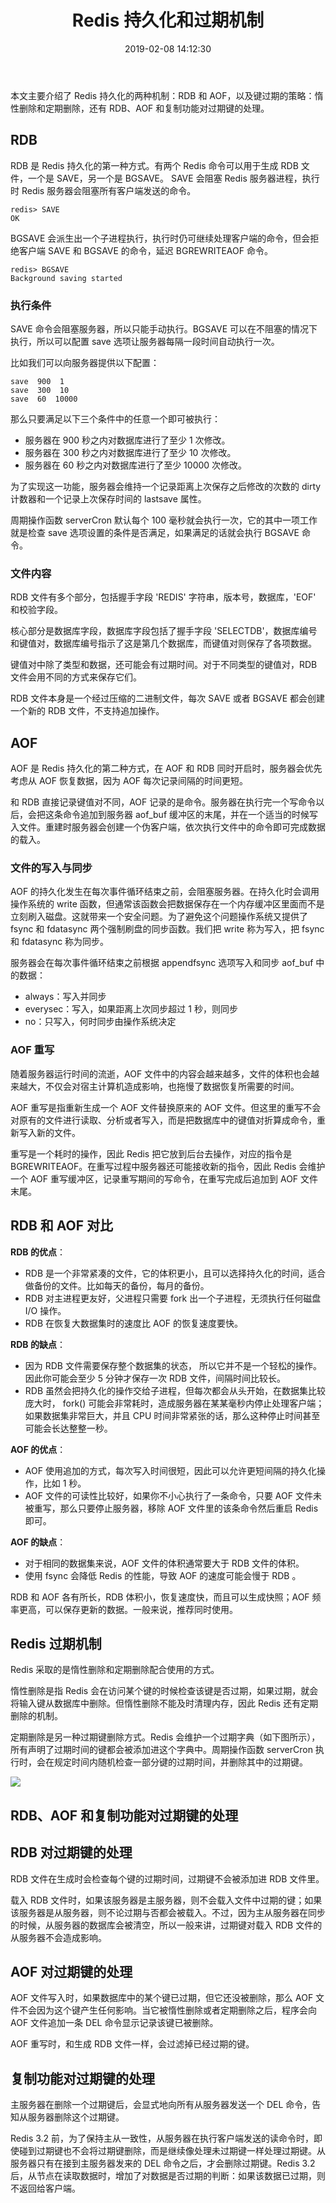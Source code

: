 ﻿---
title: Redis 持久化和过期机制
tags: Redis
toc: true
date: 2019-02-08 14:12:30
---
<!--more-->
本文主要介绍了 Redis 持久化的两种机制：RDB 和 AOF，以及键过期的策略：惰性删除和定期删除，还有 RDB、AOF 和复制功能对过期键的处理。

## RDB
RDB 是 Redis 持久化的第一种方式。有两个 Redis 命令可以用于生成 RDB 文件，一个是 SAVE，另一个是 BGSAVE。
SAVE 会阻塞 Redis 服务器进程，执行时 Redis 服务器会阻塞所有客户端发送的命令。
```
redis> SAVE
OK
```
BGSAVE 会派生出一个子进程执行，执行时仍可继续处理客户端的命令，但会拒绝客户端 SAVE 和 BGSAVE 的命令，延迟 BGREWRITEAOF 命令。
```
redis> BGSAVE
Background saving started
```
### 执行条件
SAVE 命令会阻塞服务器，所以只能手动执行。BGSAVE 可以在不阻塞的情况下执行，所以可以配置 save 选项让服务器每隔一段时间自动执行一次。

比如我们可以向服务器提供以下配置：
```
save  900  1
save  300  10
save  60  10000
```
那么只要满足以下三个条件中的任意一个即可被执行：
- 服务器在 900 秒之内对数据库进行了至少 1 次修改。
- 服务器在 300 秒之内对数据库进行了至少 10 次修改。
- 服务器在 60 秒之内对数据库进行了至少 10000 次修改。

为了实现这一功能，服务器会维持一个记录距离上次保存之后修改的次数的 dirty 计数器和一个记录上次保存时间的 lastsave 属性。

周期操作函数 serverCron 默认每个 100 毫秒就会执行一次，它的其中一项工作就是检查 save 选项设置的条件是否满足，如果满足的话就会执行 BGSAVE 命令。

### 文件内容

RDB 文件有多个部分，包括握手字段 'REDIS' 字符串，版本号，数据库，'EOF' 和校验字段。

核心部分是数据库字段，数据库字段包括了握手字段 'SELECTDB'，数据库编号和键值对，数据库编号指示了这是第几个数据库，而键值对则保存了各项数据。

键值对中除了类型和数据，还可能会有过期时间。对于不同类型的键值对，RDB 文件会用不同的方式来保存它们。

RDB 文件本身是一个经过压缩的二进制文件，每次 SAVE 或者 BGSAVE 都会创建一个新的 RDB 文件，不支持追加操作。

## AOF

AOF 是 Redis 持久化的第二种方式，在 AOF 和 RDB 同时开启时，服务器会优先考虑从 AOF 恢复数据，因为 AOF 每次记录间隔的时间更短。

和 RDB 直接记录键值对不同，AOF 记录的是命令。服务器在执行完一个写命令以后，会把这条命令追加到服务器 aof_buf 缓冲区的末尾，并在一个适当的时候写入文件。重建时服务器会创建一个伪客户端，依次执行文件中的命令即可完成数据的载入。

### 文件的写入与同步

AOF 的持久化发生在每次事件循环结束之前，会阻塞服务器。在持久化时会调用操作系统的 write 函数，但通常该函数会把数据保存在一个内存缓冲区里面而不是立刻刷入磁盘。这就带来一个安全问题。为了避免这个问题操作系统又提供了 fsync 和 fdatasync 两个强制刷盘的同步函数。我们把 write 称为写入，把 fsync 和 fdatasync 称为同步。

服务器会在每次事件循环结束之前根据 appendfsync 选项写入和同步 aof_buf 中的数据：
- always：写入并同步
- everysec：写入，如果距离上次同步超过 1 秒，则同步
- no：只写入，何时同步由操作系统决定

### AOF 重写

随着服务器运行时间的流逝，AOF 文件中的内容会越来越多，文件的体积也会越来越大，不仅会对宿主计算机造成影响，也拖慢了数据恢复所需要的时间。

AOF 重写是指重新生成一个 AOF 文件替换原来的 AOF 文件。但这里的重写不会对原有的文件进行读取、分析或者写入，而是把数据库中的键值对折算成命令，重新写入新的文件。

重写是一个耗时的操作，因此 Redis 把它放到后台去操作，对应的指令是 BGREWRITEAOF。在重写过程中服务器还可能接收新的指令，因此 Redis 会维护一个 AOF 重写缓冲区，记录重写期间的写命令，在重写完成后追加到 AOF 文件末尾。

## RDB 和 AOF 对比
**RDB 的优点**：
- RDB 是一个非常紧凑的文件，它的体积更小，且可以选择持久化的时间，适合做备份的文件。比如每天的备份，每月的备份。
- RDB 对主进程更友好，父进程只需要 fork 出一个子进程，无须执行任何磁盘 I/O 操作。
- RDB 在恢复大数据集时的速度比 AOF 的恢复速度要快。

**RDB 的缺点**：
- 因为 RDB 文件需要保存整个数据集的状态， 所以它并不是一个轻松的操作。 因此你可能会至少 5 分钟才保存一次 RDB 文件，间隔时间比较长。
- RDB 虽然会把持久化的操作交给子进程，但每次都会从头开始，在数据集比较庞大时， fork() 可能会非常耗时，造成服务器在某某毫秒内停止处理客户端； 如果数据集非常巨大，并且 CPU 时间非常紧张的话，那么这种停止时间甚至可能会长达整整一秒。 

**AOF 的优点**：
- AOF 使用追加的方式，每次写入时间很短，因此可以允许更短间隔的持久化操作，比如 1 秒。
- AOF 文件的可读性比较好，如果你不小心执行了一条命令，只要 AOF 文件未被重写，那么只要停止服务器，移除 AOF 文件里的该条命令然后重启 Redis 即可。

**AOF 的缺点**：
- 对于相同的数据集来说，AOF 文件的体积通常要大于 RDB 文件的体积。
- 使用 fsync 会降低 Redis 的性能，导致 AOF 的速度可能会慢于 RDB 。

RDB 和 AOF 各有所长，RDB 体积小，恢复速度快，而且可以生成快照；AOF 频率更高，可以保存更新的数据。一般来说，推荐同时使用。

## Redis 过期机制

Redis 采取的是惰性删除和定期删除配合使用的方式。

惰性删除是指 Redis 会在访问某个键的时候检查该键是否过期，如果过期，就会将输入键从数据库中删除。但惰性删除不能及时清理内存，因此 Redis 还有定期删除的机制。

定期删除是另一种过期键删除方式。Redis 会维护一个过期字典（如下图所示），所有声明了过期时间的键都会被添加进这个字典中。周期操作函数 serverCron 执行时，会在规定时间内随机检查一部分键的过期时间，并删除其中的过期键。

<img src="./Redis 持久化和过期机制/过期键的保存.png"/>

## RDB、AOF 和复制功能对过期键的处理

## RDB 对过期键的处理

RDB 文件在生成时会检查每个键的过期时间，过期键不会被添加进 RDB 文件里。

载入 RDB 文件时，如果该服务器是主服务器，则不会载入文件中过期的键；如果该服务器是从服务器，则不论过期与否都会被载入。不过，因为主从服务器在同步的时候，从服务器的数据库会被清空，所以一般来讲，过期键对载入 RDB 文件的从服务器不会造成影响。

## AOF 对过期键的处理

AOF 文件写入时，如果数据库中的某个键已过期，但它还没被删除，那么 AOF 文件不会因为这个键产生任何影响。当它被惰性删除或者定期删除之后，程序会向 AOF 文件追加一条 DEL 命令显示记录该键已被删除。

AOF 重写时，和生成 RDB 文件一样，会过滤掉已经过期的键。

## 复制功能对过期键的处理

主服务器在删除一个过期键后，会显式地向所有从服务器发送一个 DEL 命令，告知从服务器删除这个过期键。

Redis 3.2 前，为了保持主从一致性，从服务器在执行客户端发送的读命令时，即使碰到过期键也不会将过期键删除，而是继续像处理未过期键一样处理过期键。从服务器只有在接到主服务器发来的 DEL 命令之后，才会删除过期键。Redis 3.2 后，从节点在读取数据时，增加了对数据是否过期的判断：如果该数据已过期，则不返回给客户端。